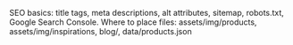 SEO basics: title tags, meta descriptions, alt attributes, sitemap, robots.txt, Google Search Console.
Where to place files: assets/img/products, assets/img/inspirations, blog/, data/products.json
